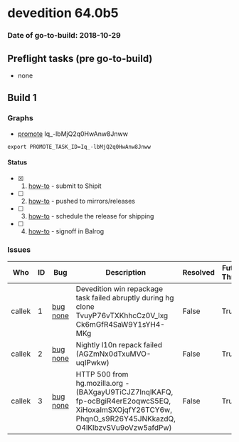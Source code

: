# devedition 64.0b5

### Date of go-to-build: 2018-10-29

## Preflight tasks (pre go-to-build)
- none

## Build 1  

### Graphs
* [promote](https://tools.taskcluster.net/push-inspector/#/Iq_-lbMjQ2q0HwAnw8Jnww) Iq_-lbMjQ2q0HwAnw8Jnww
```
export PROMOTE_TASK_ID=Iq_-lbMjQ2q0HwAnw8Jnww
```


#### Status
- [x] 1.  [how-to](https://wiki.mozilla.org/Release:Release_Automation_on_Mercurial:Starting_a_Release#Submit_to_Ship_It)  - submit to Shipit
- [ ] 2.  [how-to](https://github.com/mozilla-releng/releasewarrior-2.0/blob/master/docs/release-promotion/desktop/howto.md#push-artifacts-to-releases-directory)  - pushed to mirrors/releases
- [ ] 3.  [how-to](https://github.com/mozilla-releng/releasewarrior-2.0/blob/master/docs/release-promotion/desktop/howto.md#ship-the-release)  - schedule the release for shipping
- [ ] 4.  [how-to](https://github.com/mozilla-releng/releasewarrior-2.0/blob/master/docs/release-promotion/desktop/howto.md#obtain-sign-offs-for-changes)  - signoff in Balrog

### Issues
| Who                 | ID               | Bug                                                                 | Description                | Resolved                | Future Threat                |
| ------------------- | ---------------- | ------------------------------------------------------------------- | -------------------------- | ----------------------- | ---------------------------- |
| callek  | 1 | [bug none](https://bugzil.la/none)        | Devedition win repackage task failed abruptly during hg clone TvuyP76vTXKhhcCz0V_lxg Ck6mGfR4SaW9Y1sYH4-MKg | False | True |
| callek  | 2 | [bug none](https://bugzil.la/none)        | Nightly l10n repack failed (AGZmNx0dTxuMVO-uqIPwkw) | False | True |
| callek  | 3 | [bug none](https://bugzil.la/none)        | HTTP 500 from hg.mozilla.org - (BAXgayU9TiCJZ7lnqlKAFQ, fp-ocBgiR4erE2oqwcS5EQ, XiHoxaImSXOjqfY26TCY6w, PhqnO_s9R26Y45JNKkazdQ, O4lKlbzvSVu9oVzw5afdPw) | False | True |

